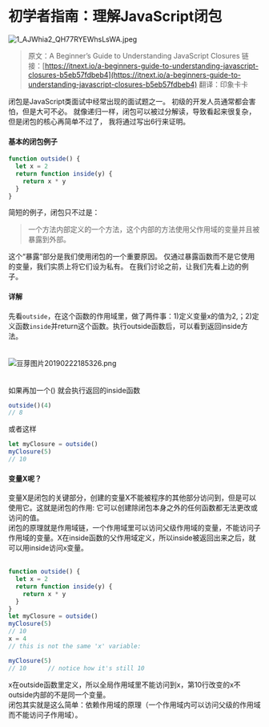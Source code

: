 # 初学者指南：理解JavaScript闭包

![1_AJWhia2_QH77RYEWhsLsWA.jpeg](https://cdn.nlark.com/yuque/0/2019/jpeg/190764/1550818644949-71d40da0-a118-4e83-b117-66aec6195e87.jpeg#align=left&display=inline&height=407&linkTarget=_blank&name=1_AJWhia2_QH77RYEWhsLsWA.jpeg&originHeight=436&originWidth=800&size=49670&width=746)

> 原文：A Beginner’s Guide to Understanding JavaScript Closures
> 链接：[https://itnext.io/a-beginners-guide-to-understanding-javascript-closures-b5eb57fdbeb4](https://itnext.io/a-beginners-guide-to-understanding-javascript-closures-b5eb57fdbeb4)
> 翻译：印象卡卡


闭包是JavaScript类面试中经常出现的面试题之一。 初级的开发人员通常都会害怕，但是大可不必。 就像递归一样，闭包可以被过分解读，导致看起来很复杂，但是闭包的核心再简单不过了， 我将通过写出6行来证明。

<a name="ee0573d6"></a>
#### 基本的闭包例子

```javascript
function outside() { 
  let x = 2
  return function inside(y) {
    return x * y
  } 
}
```

简短的例子，闭包只不过是：
> 一个方法内部定义的一个方法，这个内部的方法使用父作用域的变量并且被暴露到外部。

这个“暴露”部分是我们使用闭包的一个重要原因。 仅通过暴露函数而不是它使用的变量，我们实质上将它们设为私有。 在我们讨论之前，让我们先看上边的例子。
<a name="7a701b75"></a>
#### 详解
先看`outside`，在这个函数的作用域里，做了两件事：1)定义变量x的值为2,；2)定义函数`inside`并return这个函数。执行outside函数后，可以看到返回inside方法。<br /><br /><br />![豆芽图片20190222185326.png](https://cdn.nlark.com/yuque/0/2019/png/190764/1550832798570-b522dfcb-4d80-4473-8c90-5e07b343d41a.png#align=left&display=inline&height=97&linkTarget=_blank&name=%E8%B1%86%E8%8A%BD%E5%9B%BE%E7%89%8720190222185326.png&originHeight=97&originWidth=332&size=18387&width=332)<br /><br /><br />如果再加一个() 就会执行返回的inside函数

```javascript
outside()(4)
// 8
```

或者这样

```javascript
let myClosure = outside() 
myClosure(5)
// 10
```

<a name="e9081fbf"></a>
#### 变量X呢？
变量X是闭包的关键部分，创建的变量X不能被程序的其他部分访问到，但是可以使用它。这就是闭包的作用: 它可以创建除闭包本身之外的任何函数都无法更改或访问的值。<br />闭包的原理就是作用域链，一个作用域里可以访问父级作用域的变量，不能访问子作用域的变量。X在inside函数的父作用域定义，所以inside被返回出来之后，就可以用inside访问x变量。<br /><br />
```javascript
function outside() {          
  let x = 2                    
  return function inside(y) {  
    return x * y               
  }                    
}
let myClosure = outside()
myClosure(5)                   
// 10
x = 4
// this is not the same 'x' variable: 

myClosure(5)
// 10      // notice how it's still 10 
```

x在outside函数里定义，所以全局作用域里不能访问到x，第10行改变的x不outside内部的不是同一个变量。<br />闭包其实就是这么简单：依赖作用域的原理（一个作用域内可以访问父级的作用域而不能访问子作用域）。

